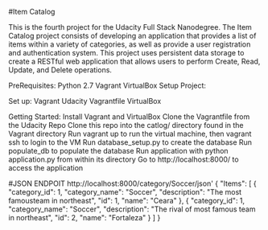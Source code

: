 #Item Catalog

This is the fourth project for the Udacity Full Stack Nanodegree. 
The Item Catalog project consists of developing an application that provides a list of items within a variety of categories, as well as provide a user registration and authentication system. 
This project uses persistent data storage to create a RESTful web application that allows users to perform Create, Read, Update, and Delete operations.

PreRequisites:
Python 2.7
Vagrant
VirtualBox
Setup Project:

Set up:
Vagrant
Udacity Vagrantfile
VirtualBox

Getting Started:
Install Vagrant and VirtualBox
Clone the Vagrantfile from the Udacity Repo
Clone this repo into the catlog/ directory found in the Vagrant directory
Run vagrant up to run the virtual machine, then vagrant ssh to login to the VM
Run database_setup.py to create the database
Run populate_db to populate the database
Run application with python application.py from within its directory
Go to http://localhost:8000/ to access the application

#JSON ENDPOIT
 http://localhost:8000/category/Soccer/json'
 {
  "Items": [
    {
      "category_id": 1, 
      "category_name": "Soccer", 
      "description": "The most famousteam in northeast", 
      "id": 1, 
      "name": "Ceara"
    }, 
    {
      "category_id": 1, 
      "category_name": "Soccer", 
      "description": "The rival of most famous team in northeast", 
      "id": 2, 
      "name": "Fortaleza"
    }
  ]
}


